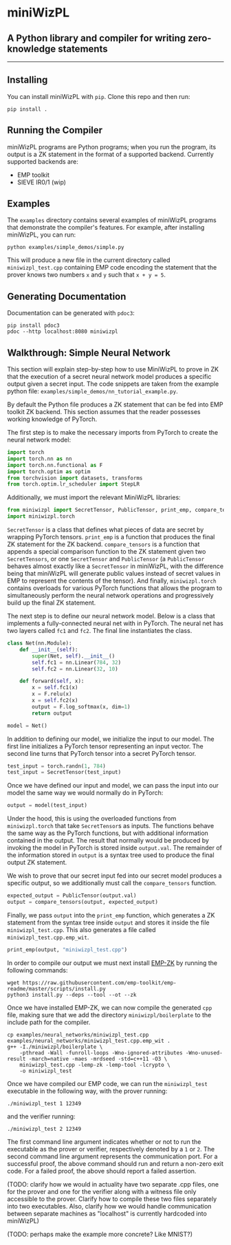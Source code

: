 # miniWizPL
## A Python library and compiler for writing zero-knowledge statements

----

## Installing

You can install miniWizPL with `pip`. Clone this repo and then run:

```
pip install .
```

## Running the Compiler

miniWizPL programs are Python programs; when you run the program, its
output is a ZK statement in the format of a supported backend.
Currently supported backends are:

- EMP toolkit
- SIEVE IR0/1 (wip)

## Examples

The `examples` directory contains several examples of miniWizPL
programs that demonstrate the compiler's features. For example, after
installing miniWizPL, you can run:

```
python examples/simple_demos/simple.py
```

This will produce a new file in the current directory called
`miniwizpl_test.cpp` containing EMP code encoding the statement that
the prover knows two numbers `x` and `y` such that `x + y = 5`.

## Generating Documentation

Documentation can be generated with `pdoc3`:

```
pip install pdoc3
pdoc --http localhost:8080 miniwizpl
```

## Walkthrough: Simple Neural Network
This section will explain step-by-step how to use MiniWizPL to prove
in ZK that the execution of a secret neural network model produces
a specific output given a secret input. The code snippets are taken
from the example python file:
`examples/simple_demos/nn_tutorial_example.py`.


By default the Python file produces a ZK statement that can be
fed into EMP toolkit ZK backend. This section assumes
that the reader possesses working knowledge of PyTorch.


The first step is to make the necessary imports from PyTorch to create
the neural network model:

```python
import torch
import torch.nn as nn
import torch.nn.functional as F
import torch.optim as optim
from torchvision import datasets, transforms
from torch.optim.lr_scheduler import StepLR
```

Additionally, we must import the relevant MiniWizPL libraries:

```python
from miniwizpl import SecretTensor, PublicTensor, print_emp, compare_tensors
import miniwizpl.torch
```

`SecretTensor` is a class that defines what pieces of data are secret
by wrapping PyTorch tensors. `print_emp` is a function that produces
the final ZK statement for the ZK backend. `compare_tensors`
is a function that appends a special comparison function to the ZK
statement given two `SecretTensors`, or one `SecretTensor` and
`PublicTensor` (a `PublicTensor` behaves almost exactly like a
`SecretTensor` in miniWizPL, with the difference being that miniWizPL
will generate public values instead of secret values in EMP to
represent the contents of the tensor).
And finally, `miniwizpl.torch` contains overloads for
various PyTorch functions that allows the program to simultaneously
perform the neural network operations and progressively build up the
final ZK statement.


The next step is to define our neural network model. Below is a
class that implements a fully-connected neural net with in PyTorch.
The neural net has two layers called `fc1` and `fc2`.
The final line instantiates the class.

```python
class Net(nn.Module):
    def __init__(self):
        super(Net, self).__init__()
        self.fc1 = nn.Linear(784, 32)
        self.fc2 = nn.Linear(32, 10)

    def forward(self, x):
        x = self.fc1(x)
        x = F.relu(x)
        x = self.fc2(x)
        output = F.log_softmax(x, dim=1)
        return output

model = Net()
```
In addition to defining our model, we initialize the input to
our model. The first line initializes a PyTorch tensor representing
an input vector. The second line turns that PyTorch tensor into
a secret PyTorch tensor.

```python
test_input = torch.randn(1, 784)
test_input = SecretTensor(test_input)
```

Once we have defined our input and model, we can pass the input into
our model the same way we would normally do in PyTorch:

```python
output = model(test_input)
```

Under the hood, this is using the overloaded functions from
`miniwizpl.torch` that take `SecretTensor`s as inputs. The functions
behave the same way as the PyTorch functions, but with additional
information contained in the output. The result that normally would be
produced by invoking the model in PyTorch is stored inside
`output.val`. The remainder of the information stored in `output` is a
syntax tree used to produce the final output ZK statement.

We wish to prove that our secret input fed into our secret model
produces a specific output, so we additionally must call the
`compare_tensors` function.

```python
expected_output = PublicTensor(output.val)
output = compare_tensors(output, expected_output)
```

Finally, we pass `output` into the `print_emp` function, which
generates a ZK statement from the syntax tree inside `output` and
stores it inside the file `miniwizpl_test.cpp`. This also generates
a file called `miniwizpl_test.cpp.emp_wit`.

```python
print_emp(output, "miniwizpl_test.cpp")
```

In order to compile our output we must next install
[EMP-ZK](https://github.com/emp-toolkit/emp-zk) by running the
following commands:

```
wget https://raw.githubusercontent.com/emp-toolkit/emp-readme/master/scripts/install.py
python3 install.py --deps --tool --ot --zk
```

Once we have installed EMP-ZK, we can now compile the generated `cpp`
file, making sure that we add the directory `miniwizpl/boilerplate` to
the include path for the compiler.

```
cp examples/neural_networks/miniwizpl_test.cpp examples/neural_networks/miniwizpl_test.cpp.emp_wit .
g++ -I./miniwizpl/boilerplate \
    -pthread -Wall -funroll-loops -Wno-ignored-attributes -Wno-unused-result -march=native -maes -mrdseed -std=c++11 -O3 \
    miniwizpl_test.cpp -lemp-zk -lemp-tool -lcrypto \
    -o miniwizpl_test
```

Once we have compiled our EMP code, we can run the `miniwizpl_test`
executable in the following way, with the prover running:

```
./miniwizpl_test 1 12349
```

and the verifier running:
```
./miniwizpl_test 2 12349
```

The first command line argument indicates whether or not to run the
executable as the prover or verifier, respectively denoted by a `1`
or `2`. The second command line argument represents the communication
port. For a successful proof, the above command should run and return
a non-zero exit code. For a failed proof, the above should report a
failed assertion.

(TODO: clarify how we would in actuality have two separate .cpp files,
one for the prover and one for the verifier along with a witness file
only accessible to the prover. Clarify how to compile these two files
separately into two executables. Also, clarify how we would handle
communication between separate machines as "localhost" is currently
hardcoded into miniWizPL)

(TODO: perhaps make the example more concrete? Like MNIST?)

